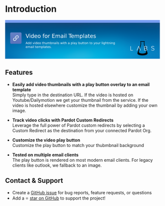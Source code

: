 # Introduction

![Video for Email Templates](assets/img/banner.png)

## Features

- **Easily add video thumbnails with a play button overlay to an email template**<br>
  Simply type in the destination URL. If the video is hosted on Youtube/Dailymotion we get your thumbnail from the service. If the video is hosted elsewhere customize the thumbnail by adding your own image.

- **Track video clicks with Pardot Custom Redirects**<br>
  Leverage the full power of Pardot custom redirects by selecting a Custom Redirect as the destination from your connected Pardot Org.

- **Customize the video play button**<br>
  Customize the play button to match your thubmbnail background

- **Tested on multiple email clients**<br>
  The play button is rendered on most modern email clients. For legacy clients like outlook, we fallback to an image.

## Contact & Support

- Create a [GitHub issue](https://github.com/SalesforceLabs/Video-Email/issues) for bug reports, feature requests, or questions
- Add a ⭐️ [star on GitHub](https://github.com/SalesforceLabs/Video-Email) to support the project!

<!-- GitHub Buttons -->
<script async defer src="https://buttons.github.io/buttons.js"></script>
